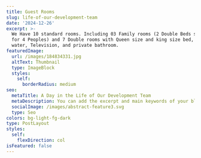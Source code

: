 ```yaml
---
title: Guest Rooms
slug: life-of-our-development-team
date: '2024-12-26'
excerpt: >-
  We Have 10 standard rooms. Including 03 Family rooms (2 Double Beds suitable
  for 4 Peoples) and 7 Double rooms with Queen size and king size bed, Hot
  water, Television, and private bathroom.
featuredImage:
  url: /images/184834331.jpg
  altText: Thumbnail
  type: ImageBlock
  styles:
    self:
      borderRadius: medium
seo:
  metaTitle: A Day in the Life of Our Development Team
  metaDescription: You can add the excerpt and main keywords of your blog post here.
  socialImage: /images/abstract-feature3.svg
  type: Seo
colors: bg-light-fg-dark
type: PostLayout
styles:
  self:
    flexDirection: col
isFeatured: false
---
```


